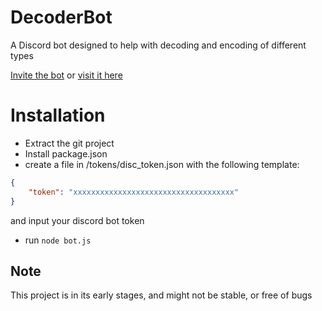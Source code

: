 # DecoderBot
A Discord bot designed to help with decoding and encoding of different types

[Invite the bot](https://discordapp.com/api/oauth2/authorize?client_id=531971295961808945&permissions=338951280&scope=bot) or [visit it here](https://discord.gg/gRN3K9X)

# Installation
* Extract the git project
* Install package.json
* create a file in /tokens/disc_token.json with the following template:
```json
{
	"token": "xxxxxxxxxxxxxxxxxxxxxxxxxxxxxxxxxxxx"
}
```
and input your discord bot token
* run `node bot.js`

## Note
This project is in its early stages, and might not be stable, or free of bugs
